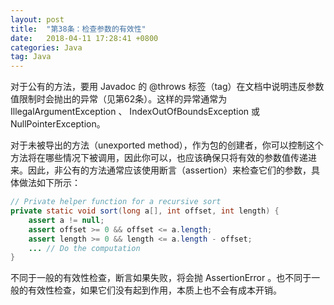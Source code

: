 ```yaml
---
layout: post
title:  "第38条：检查参数的有效性"
date:   2018-04-11 17:28:41 +0800
categories: Java
tag: Java
---
```



对于公有的方法，要用 Javadoc 的 @throws 标签（tag）在文档中说明违反参数值限制时会抛出的异常（见第62条）。这样的异常通常为 IllegalArgumentException 、 IndexOutOfBoundsException 或 NullPointerException。

对于未被导出的方法（unexported method），作为包的创建者，你可以控制这个方法将在哪些情况下被调用，因此你可以，也应该确保只将有效的参数值传递进来。因此，非公有的方法通常应该使用断言（assertion）来检查它们的参数，具体做法如下所示：
```java
// Private helper function for a recursive sort
private static void sort(long a[], int offset, int length) {
    assert a != null;
    assert offset >= 0 && offset <= a.length;
    assert length >= 0 && length <= a.length - offset;
    ... // Do the computation
}
```

不同于一般的有效性检查，断言如果失败，将会抛 AssertionError 。也不同于一般的有效性检查，如果它们没有起到作用，本质上也不会有成本开销。
